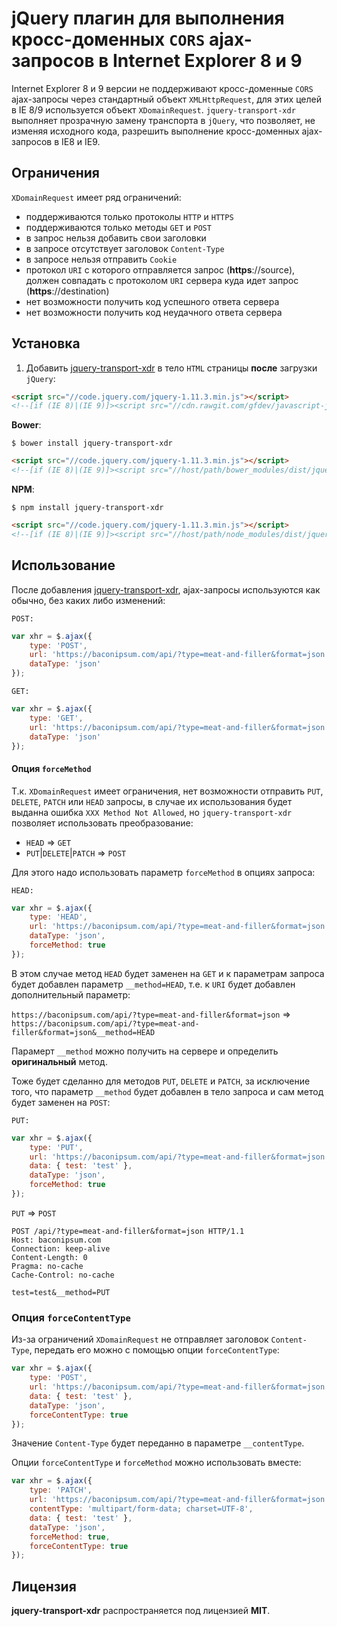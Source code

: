 # jQuery плагин для выполнения кросс-доменных `CORS` ajax-запросов в Internet Explorer 8 и 9

Internet Explorer 8 и 9 версии не поддерживают кросс-доменные `CORS` ajax-запросы через стандартный объект `XMLHttpRequest`,
для этих целей в IE 8/9 используется объект `XDomainRequest`. `jquery-transport-xdr` выполняет прозрачную замену транспорта в `jQuery`, что позволяет, не изменяя исходного кода, разрешить выполнение кросс-доменных ajax-запросов в IE8 и IE9.

## Ограничения
`XDomainRequest` имеет ряд ограничений:
* поддерживаются только протоколы `HTTP` и `HTTPS`
* поддерживаются только методы `GET` и `POST`
* в запрос нельзя добавить свои заголовки
* в запросе отсутствует заголовок `Content-Type`
* в запросе нельзя отправить `Cookie`
* протокол `URI` с которого отправляется запрос (**https**://source), должен совпадать с протоколом `URI` сервера куда идет запрос (**https**://destination)
* нет возможности получить код успешного ответа сервера
* нет возможности получить код неудачного ответа сервера

## Установка
1. Добавить [jquery-transport-xdr](http://cdn.rawgit.com/gfdev/javascript-jquery-transport-xdr/master/dist/jquery.transport.xdr.min.js) в тело `HTML` страницы **после** загрузки `jQuery`:
```html
<script src="//code.jquery.com/jquery-1.11.3.min.js"></script>
<!--[if (IE 8)|(IE 9)]><script src="//cdn.rawgit.com/gfdev/javascript-jquery-transport-xdr/master/dist/jquery.transport.xdr.min.js"></script><![endif]-->
```
**Bower**:
```
$ bower install jquery-transport-xdr
```
```html
<script src="//code.jquery.com/jquery-1.11.3.min.js"></script>
<!--[if (IE 8)|(IE 9)]><script src="//host/path/bower_modules/dist/jquery.transport.xdr.min.js"></script><![endif]-->
```
**NPM**:
```
$ npm install jquery-transport-xdr
```
```html
<script src="//code.jquery.com/jquery-1.11.3.min.js"></script>
<!--[if (IE 8)|(IE 9)]><script src="//host/path/node_modules/dist/jquery.transport.xdr.min.js"></script><![endif]-->
```

## Использование
После добавления [jquery-transport-xdr](http://cdn.rawgit.com/gfdev/javascript-jquery-transport-xdr/master/dist/jquery.transport.xdr.min.js), ajax-запросы используются как обычно, без каких либо изменений:

`POST:`
```javascript
var xhr = $.ajax({
    type: 'POST',
    url: 'https://baconipsum.com/api/?type=meat-and-filler&format=json',
    dataType: 'json'
});
```
`GET:`
```javascript
var xhr = $.ajax({
    type: 'GET',
    url: 'https://baconipsum.com/api/?type=meat-and-filler&format=json',
    dataType: 'json'
});
```

#### Опция `forceMethod`
Т.к. `XDomainRequest` имеет ограничения, нет возможности отправить `PUT`, `DELETE`, `PATCH` или `HEAD` запросы, в случае их использования будет выданна ошибка `XXX Method Not Allowed`, но `jquery-transport-xdr` позволяет использовать преобразование:

* `HEAD` => `GET`
* `PUT`|`DELETE`|`PATCH` => `POST`

Для этого надо использовать параметр `forceMethod` в опциях запроса:

`HEAD:`
```javascript
var xhr = $.ajax({
    type: 'HEAD',
    url: 'https://baconipsum.com/api/?type=meat-and-filler&format=json',
    dataType: 'json',
    forceMethod: true
});
```
В этом случае метод `HEAD` будет заменен на `GET` и к параметрам запроса будет добавлен параметр `__method=HEAD`, т.е. к `URI` будет добавлен дополнительный параметр:

`https://baconipsum.com/api/?type=meat-and-filler&format=json` => `https://baconipsum.com/api/?type=meat-and-filler&format=json&__method=HEAD`

Парамерт `__method` можно получить на сервере и определить **оригинальный** метод.

Тоже будет сделанно для методов `PUT`, `DELETE` и `PATCH`, за исключение того, что параметр `__method` будет добавлен в тело запроса и сам метод будет заменен на `POST`:

`PUT:`
```javascript
var xhr = $.ajax({
    type: 'PUT',
    url: 'https://baconipsum.com/api/?type=meat-and-filler&format=json',
    data: { test: 'test' },
    dataType: 'json',
    forceMethod: true
});
```
`PUT` => `POST`
```
POST /api/?type=meat-and-filler&format=json HTTP/1.1
Host: baconipsum.com
Connection: keep-alive
Content-Length: 0
Pragma: no-cache
Cache-Control: no-cache

test=test&__method=PUT
```

### Опция `forceContentType`
Из-за ограничений `XDomainRequest` не отправляет заголовок `Content-Type`, передать его можно с помощью опции `forceContentType`:
```javascript
var xhr = $.ajax({
    type: 'POST',
    url: 'https://baconipsum.com/api/?type=meat-and-filler&format=json',
    data: { test: 'test' },
    dataType: 'json',
    forceContentType: true
});
```
Значение `Content-Type` будет переданно в параметре `__contentType`.

Опции `forceContentType` и `forceMethod` можно использовать вместе:

```javascript
var xhr = $.ajax({
    type: 'PATCH',
    url: 'https://baconipsum.com/api/?type=meat-and-filler&format=json',
    contentType: 'multipart/form-data; charset=UTF-8',
    data: { test: 'test' },
    dataType: 'json',
    forceMethod: true,
    forceContentType: true
});
```

## Лицензия
**jquery-transport-xdr** распространяется под лицензией **MIT**.
